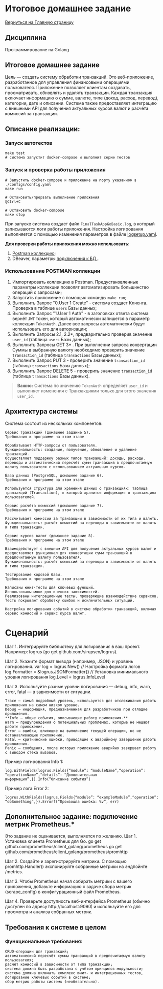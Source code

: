 # Итоговое домашнее задание


[Вернуться на Главную страницу](../../../README.MD)

## Дисциплина
Программирование на Golang

## Итоговое домашнее задание

Цель — создать систему обработки транзакций. Это веб-приложение, разработанное для управления финансовыми операциями пользователя. Приложение позволяет клиентам создавать, просматривать, обновлять и удалять транзакции. Каждая транзакция включает информацию о сумме, валюте, типе (доход, расход, перевод), категории, дате и описании. Система также предоставляет интеграцию с внешними API для получения актуальных курсов валют и расчёта комиссий за транзакции.

## Описание реализации:

### Запуск автотестов

```
make test
# система запустит docker-compose и выполнит серию тестов
```

### Запуск и проверка работы приложения
```
# Запустить docker-compose и приложение на порту указанном в ./configs/config.yaml
make run

# Остановить/прервать выполнение приложения 
@Ctrl+C

# Остановить docker-compose
make stop

```

При запуске система создает файл `FinalTaskAppGoBasic.log`, в который записываются логи работы приложения. Настройка логирования выполняется с помощью изменения параметров в файле [logsetup.yaml](./configs/logsetup.yaml).

**Для проверки работы приложения можно использовать:**

1. [Postman коллекцию](./assets/GOLang-Transactions.postman_collection.json);
2. DBeaver, параметры [подключения к БД ](./configs/config.yaml).

### Использование POSTMAN коллекции

1. Импортировать коллекцию в Postman. Предустановленные параметры коллекции позволят автоматизировать большинство операций с запросами;
2. Запустить приложение с помощью команды `make run`;
3. Выполнить Запрос "0.User 1 Create" - система создаст Клиента. Проверка в таблице `users` Базы данных;
4. Выполнить Запрос "1.User 1 Auth" - в заголовках ответа система вернёт `JWT` токен, который автоматически запишется в параметр коллекции `TokenAuth`. Далее все запросы автоматически будут использовать его для авторизации;
5. Выполнить Запросы 2.1, 2.2*, предварительно проверив значение `user_id` (таблица `users` Базы данных);
6. Выполнить Запросы GET 3* .  При выполнении запроса конвертации Суммы в выбранную валюту необходимо проверить значение `transaction_id` (таблица `transactions` Базы данных);
7. Выполнить Запрос PUT 3 - проверить значение `transaction_id` (таблица `transactions` Базы данных);
8. Выполнить Запрос DELETE 5 - проверить значение `transaction_id` (таблица `transactions` Базы данных).

> **Важно:** Система по значению `TokenAuth` определяет `user_id` и выполняет изменения с Транзакциями только для этого значения `user_id`.

## Архитектура системы
Система состоит из нескольких компонентов:

    Сервис транзакций (домашнее задание 5).
    Требования к программе на этом этапе

    Обрабатывает HTTP-запросы от пользователя.
    Функциональность: создание, получение, обновление и удаление транзакций.
    Осуществляет поддержку разных типов транзакций: доходы, расходы, переводы и автоматический пересчёт сумм транзакций в предпочитаемую валюту пользователя с использованием актуальных курсов.

    База данных (PostgreSQL, домашнее задание 6).
    Требования к программе на этом этапе

    Используется структура для хранения данных о транзакциях: таблица транзакций (Transaction), в которой хранится информация о транзакциях пользователей.

    Сервис расчёта комиссий (домашнее задание 7).
    Требования к программе на этом этапе

    Рассчитывает комиссии за транзакции в зависимости от их типа и валюты.
    Функциональность: расчёт комиссий за переводы в зависимости от валюты и типа транзакции.

    Сервис курсов валют (домашнее задание 8).
    Требования к программе на этом этапе

    Взаимодействует с внешним API для получения актуальных курсов валют и предоставляет функционал для конвертации сумм транзакций в предпочитаемую валюту пользователя.
    Функциональность: расчёт комиссий за переводы в зависимости от валюты и типа транзакции.

    Тестирование кодовой базы.
    Требования к программе на этом этапе

    Написаны юнит-тесты для ключевых функций.
    Использованы моки для внешних зависимостей.
    Реализованы интеграционные тесты, проверяющие взаимодействие сервисов.
    Тесты покрывают обработку ошибок и исключительных ситуаций.

    Настройка логирования событий в системе обработки транзакций, включая сервис комиссий и сервис курса валют.

# Сценарий

Шаг 1. Интегрируйте библиотеку для логирования в ваш проект.
Например: logrus (go get github.com/sirupsen/logrus).

Шаг 2. Укажите формат вывода (например, JSON) и уровень логирования.
var log = logrus.New()
// Настройка формата логов
log.Formatter = &logrus.JSONFormatter{}
// Установка минимального уровня логирования
log.Level = logrus.InfoLevel

Шаг 3. Используйте разные уровни логирования — debug, info, warn, error, fatal — в зависимости от ситуации.

    Trace — самый подробный уровень, используется для отслеживания работы приложения на самом низком уровне.
    Debug — информация, предназначенная для разработчиков при отладке приложения.
    **Info — общие события, описывающие работу приложения.**
    Warn — предупреждения о потенциальных проблемах, которые не мешают работе приложения.
    Error — ошибки, влияющие на выполнение текущей операции, но не останавливающие приложение.
    Fatal — критические ошибки, приводящие к аварийному завершению работы приложения.
    Panic — сообщения, после которых приложение аварийно завершает работу с выводом стека вызовов.

Пример логирования Info 1:

```
log.WithFields(logrus.Fields{“module”: “moduleName”,“operation”: “operationName”,“details”: “Дополнительная информация”,}).Info(“Описание события”)
```

Пример лога Error 2:

```
logrus.WithFields(logrus.Fields{“module”: “exampleModule”,“operation”: “doSomething”,}).Errorf(“Произошла ошибка: %v”, err)
```

## Дополнительное задание: подключение метрик Prometheus.*

Это задание не оценивается, выполняется по желанию.
Шаг 1. Установка клиента Prometheus для Go.
go get github.com/prometheus/client_golang/prometheus
go get github.com/prometheus/client_golang/prometheus/promhttp

Шаг 2. Создайте и зарегистрируйте метрики. С помощью promhttp.Handler() экспонируйте собранные метрики на эндпойнте /metrics.

Шаг 3. Чтобы Prometheus начал собирать метрики с вашего приложения, добавьте информацию о задаче сбора метрик (scrape_config) в конфигурационный файл Prometheus.

Шаг 4. Проверьте доступность веб-интерфейса Prometheus (обычно доступен по адресу http://localhost:9090) и используйте его для просмотра и анализа собранных метрик.

## Требования к системе в целом

### Функциональные требования:

    CRUD-операции для транзакций;
    автоматический пересчёт суммы транзакций в предпочитаемую валюту пользователя;
    расчёт комиссий в зависимости от типа транзакции;
    система должна быть разработана с учётом принципов модульности;
    система должна включать комплекс юнит- и интеграционных тестов, логирование ключевых событий в системе;
    сбор метрик работы системы (необязательно).
